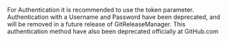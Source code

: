 For Authentication it is recommended to use the token parameter.
Authentication with a Username and Password have been deprecated, and
will be removed in a future release of GitReleaseManager.
This authentication method have also been deprecated officially at
GitHub.com
